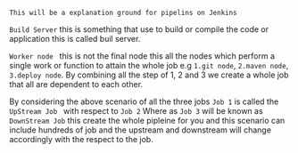 ``This will be a explanation ground for pipelins on Jenkins``

`Build Server` this is something that use to build or compile the code or application this is called buil server.

`Worker node ` this is not the final node this all the nodes which perform a single work or function to attain the whole job e.g `1.git node`, `2.maven node`, `3.deploy node`.
By combining all the step of 1, 2 and 3 we create a whole job that all are dependent to each other.

By considering the above scenario of all the three jobs
`Job 1` is called the ``UpStream Job ``  with respect to `Job 2` 
Where as `Job 3` will be known as ``DownStream Job``  this create the whole pipleine for you and this scenario can include hundreds of job and the upstream and downstream will change accordingly with the respect to the job.